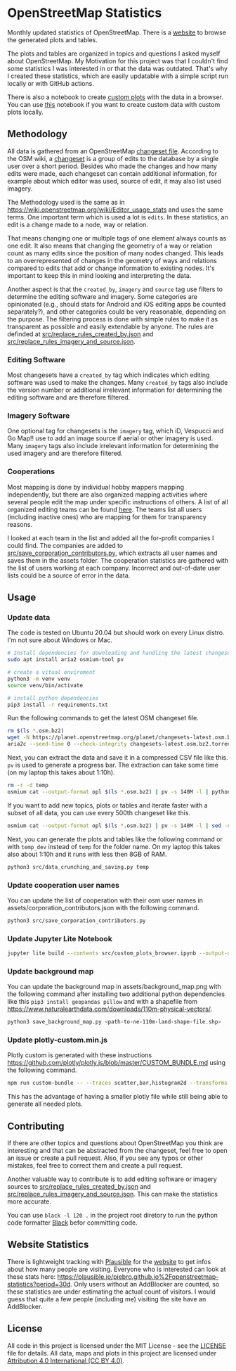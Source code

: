 # OpenStreetMap Statistics

Monthly updated statistics of OpenStreetMap. There is a [website](https://piebro.github.io/openstreetmap-statistics) to browse the generated plots and tables.

The plots and tables are organized in topics and questions I asked myself about OpenStreetMap. My Motivation for this project was that I couldn't find some statistics I was interested in or that the data was outdated. That's why I created these statistics, which are easily updatable with a simple script run locally or with GitHub actions.

There is also a notebook to create [custom plots](https://piebro.github.io/openstreetmap-statistics/jupyter_lite/retro/notebooks/?path=custom_plots_browser.ipynb) with the data in a browser. You can use [this](https://github.com/piebro/openstreetmap-statistics/blob/master/src/custom_data_and_plots.ipynb) notebook if you want to create custom data with custom plots locally.


## Methodology

All data is gathered from an OpenStreetMap [changeset file](https://planet.openstreetmap.org/planet/).
According to the OSM wiki, a [changeset](https://wiki.openstreetmap.org/wiki/Changeset) is a group of edits to the database by a single user over a short period.
Besides who made the changes and how many edits were made, each changeset can contain additional information, for example about which editor was used, source of edit, it may also list used imagery.

The Methodology used is the same as in https://wiki.openstreetmap.org/wiki/Editor_usage_stats and uses the same terms.
One important term which is used a lot is `edits`.
In these statistics, an edit is a change made to a node, way or relation.

That means changing one or multiple tags of one element always counts as one edit.
It also means that changing the geometry of a way or relation count as many edits since the position of many nodes changed.
This leads to an overrepresented of changes in the geometry of ways and relations compared to edits that add or change information to existing nodes.
It's important to keep this in mind looking and interpreting the data.

Another aspect is that the `created_by`, `imagery` and `source` tag use filters to determine the editing software and imagery.
Some categories are opinionated (e.g., should stats for Android and iOS editing apps be counted separately?), and other categories could be very reasonable, depending on the purpose.
The filtering process is done with simple rules to make it as transparent as possible and easily extendable by anyone.
The rules are definded at [src/replace_rules_created_by.json](src/replace_rules_created_by.json) and [src/replace_rules_imagery_and_source.json](src/replace_rules_imagery_and_source.json).

### Editing Software

Most changesets have a `created_by` tag which indicates which editing software was used to make the changes.
Many `created_by` tags also include the version number or additional irrelevant information for determining the editing software and are therefore filtered.

### Imagery Software

One optional tag for changesets is the `imagery` tag, which iD, Vespucci and Go Map!! use to add an image source if aerial or other imagery is used.
Many `imagery` tags also include irrelevant information for determining the used imagery and are therefore filtered.

### Cooperations

Most mapping is done by individual hobby mappers mapping independently, but there are also organized mapping activities where several people edit the map under specific instructions of others.
A list of all organized editing teams can be found [here](https://wiki.openstreetmap.org/wiki/Category:Organised_Editing_Teams).
The teams list all users (including inactive ones) who are mapping for them for transparency reasons.

I looked at each team in the list and added all the for-profit companies I could find.
The companies are added to [src/save_corporation_contributors.py](src/save_corporation_contributors.py), which extracts all user names and saves them in the assets folder.
The cooperation statistics are gathered with the list of users working at each company.
Incorrect and out-of-date user lists could be a source of error in the data.


## Usage

### Update data

The code is tested on Ubuntu 20.04 but should work on every Linux distro. I'm not sure about Windows or Mac.

```bash
# Install dependencies for downloading and handling the latest changeset and showing a progress bar
sudo apt install aria2 osmium-tool pv

# create a vitual enviroment
python3 -m venv venv
source venv/bin/activate

# install python dependencies
pip3 install -r requirements.txt
```

Run the following commands to get the latest OSM changeset file.
```bash
rm $(ls *.osm.bz2)
wget -N https://planet.openstreetmap.org/planet/changesets-latest.osm.bz2.torrent
aria2c --seed-time 0 --check-integrity changesets-latest.osm.bz2.torrent
```

Next, you can extract the data and save it in a compressed CSV file like this. `pv` is used to generate a progress bar. The extraction can take some time (on my laptop this takes about 1:10h).
```bash
rm -r -d temp
osmium cat --output-format opl $(ls *.osm.bz2) | pv -s 140M -l | python3 src/save_changesets_csv.py temp
```

If you want to add new topics, plots or tables and iterate faster with a subset of all data, you can use every 500th changeset like this.
```bash
osmium cat --output-format opl $(ls *.osm.bz2) | pv -s 140M -l | sed -n '0~500p' | python3 src/save_changesets_csv.py temp_dev
```

Next, you can generate the plots and tables like the following command or with `temp_dev` instead of `temp` for the folder name. On my laptop this takes also about 1:10h and it runs with less then 8GB of RAM.
```bash
python3 src/data_crunching_and_saving.py temp
```

### Update cooperation user names

You can update the list of cooperation with their osm user names in assets/corporation_contributors.json with the following command.
```bash
python3 src/save_corporation_contributors.py
```

### Update Jupyter Lite Notebook

```bash
jupyter lite build --contents src/custom_plots_browser.ipynb --output-dir jupyter_lite
```

### Update background map

You can update the background map in assets/background_map.png with the following command after installing two additional python dependencies like this `pip3 install geopandas pillow` and with a shapefile from https://www.naturalearthdata.com/downloads/110m-physical-vectors/.
```bash
python3 save_background_map.py <path-to-ne-110m-land-shape-file.shp>
```

### Update plotly-custom.min.js

Plotly custom is generated with these instructions https://github.com/plotly/plotly.js/blob/master/CUSTOM_BUNDLE.md using the following command.
```bash
npm run custom-bundle -- --traces scatter,bar,histogram2d --transforms none
```
This has the advantage of having a smaller plotly file while still being able to generate all needed plots.


## Contributing

If there are other topics and questions about OpenStreetMap you think are interesting and that can be abstracted from the changeset, feel free to open an issue or create a pull request.
Also, if you see any typos or other mistakes, feel free to correct them and create a pull request.

Another valuable way to contribute is to add editing software or imagery sources to [src/replace_rules_created_by.json](src/replace_rules_created_by.json) and [src/replace_rules_imagery_and_source.json](src/replace_rules_imagery_and_source.json).
This can make the statistics more accurate.

You can use `black -l 120 .` in the project root diretory to run the python code formatter [Black](https://pypi.org/project/black/) befor committing code.


## Website Statistics

There is lightweight tracking with [Plausible](https://plausible.io/about) for the [website](https://piebro.github.io/openstreetmap-statistics/) to get infos about how many people are visiting. Everyone who is interested can look at these stats here: https://plausible.io/piebro.github.io%2Fopenstreetmap-statistics?period=30d. Only users without an AddBlocker are counted, so these statistics are under estimating the actual count of visitors. I would guess that quite a few people (including me) visiting the site have an AddBlocker.


## License

All code in this project is licensed under the MIT License - see the [LICENSE](LICENSE) file for details. All data, maps and plots in this project are licensed under [Attribution 4.0 International (CC BY 4.0)](https://creativecommons.org/licenses/by/4.0/).
